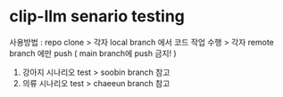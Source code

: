 # clip-llm senario testing

사용방법 : repo clone > 각자 local branch 에서 코드 작업 수행 > 각자 remote branch 에만 push ( main branch에 push 금지! )

1. 강아지 시나리오 test > soobin branch 참고
2. 의류 시나리오 test > chaeeun branch 참고
